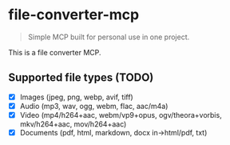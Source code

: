 # file-converter-mcp

> Simple MCP built for personal use in one project.

This is a file converter MCP.

## Supported file types (TODO)

- [x] Images (jpeg, png, webp, avif, tiff)
- [x] Audio (mp3, wav, ogg, webm, flac, aac/m4a)
- [x] Video (mp4/h264+aac, webm/vp9+opus, ogv/theora+vorbis, mkv/h264+aac, mov/h264+aac)
- [x] Documents (pdf, html, markdown, docx in→html/pdf, txt)
